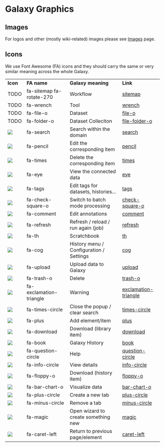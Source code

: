 # Galaxy Graphics

## Images

For logos and other (mostly wiki-related) images please see [Images](/src/images/index.md) page. 

## Icons

We use Font Awesome (FA) icons and they should carry the same or very similar meaning across the whole Galaxy. 
 
<table>
  <tr>
    <td> <strong>Icon</strong> </td>
    <td> <strong>FA name</strong> </td>
    <td> <strong> Galaxy meaning</strong> </td>
    <td> <strong>Link</strong> </td>
  </tr>
  <tr>
    <td> TODO </td>
    <td> fa-sitemap fa-rotate-270 </td>
    <td> Workflow </td>
    <td> <a href='http://fortawesome.github.io/Font-Awesome/icon/sitemap/'>sitemap</a> </td>
  </tr>
  <tr>
    <td> TODO </td>
    <td> fa-wrench </td>
    <td> Tool </td>
    <td> <a href='http://fortawesome.github.io/Font-Awesome/icon/wrench/'>wrench</a> </td>
  </tr>
  <tr>
    <td> TODO </td>
    <td> fa-file-o </td>
    <td> Dataset  </td>
    <td> <a href='http://fortawesome.github.io/Font-Awesome/icon/file-o/'>file-o</a> </td>
  </tr>
  <tr>
    <td> TODO </td>
    <td> fa-folder-o </td>
    <td> Dataset Colleciton </td>
    <td> <a href='http://fortawesome.github.io/Font-Awesome/icon/file-o/'>file-folder-o</a> </td>
  </tr>
  <tr>
    <td> <img src="/src/develop/graphics/search.png" /> </td>
    <td> fa-search </td>
    <td> Search within the domain </td>
    <td> <a href='http://fortawesome.github.io/Font-Awesome/icon/search/'>search</a> </td>
  </tr>
  <tr>
    <td> <img src="/src/develop/graphics/pencil.png" /> </td>
    <td> fa-pencil </td>
    <td> Edit the corresponding item </td>
    <td> <a href='http://fortawesome.github.io/Font-Awesome/icon/pencil/'>pencil</a> </td>
  </tr>
  <tr>
    <td> <img src="/src/develop/graphics/times.png" /> </td>
    <td> fa-times </td>
    <td> Delete the corresponding item </td>
    <td> <a href='http://fortawesome.github.io/Font-Awesome/icon/times/'>times</a> </td>
  </tr>
  <tr>
    <td> <img src="/src/develop/graphics/eye.png" /> </td>
    <td> fa-eye </td>
    <td> View the connected data </td>
    <td> <a href='http://fortawesome.github.io/Font-Awesome/icon/eye/'>eye</a> </td>
  </tr>
  <tr>
    <td> <img src="/src/develop/graphics/tags.png" /> </td>
    <td> fa-tags </td>
    <td> Edit tags for datasets, histories... </td>
    <td> <a href='http://fortawesome.github.io/Font-Awesome/icon/tags/'>tags</a> </td>
  </tr>
  <tr>
    <td> <img src="/src/develop/graphics/check-square-o.png" /> </td>
    <td> fa-check-square-o </td>
    <td> Switch to batch mode processing </td>
    <td> <a href='http://fortawesome.github.io/Font-Awesome/icon/check-square-o/'>check-square-o</a> </td>
  </tr>
  <tr>
    <td> <img src="/src/develop/graphics/comment.png" /> </td>
    <td> fa-comment </td>
    <td> Edit annotations </td>
    <td> <a href='http://fortawesome.github.io/Font-Awesome/icon/comment/'>comment</a> </td>
  </tr>
  <tr>
    <td> <img src="/src/develop/graphics/refresh.png" /> </td>
    <td> fa-refresh </td>
    <td> Refresh / reload / run again (job) </td>
    <td> <a href='http://fortawesome.github.io/Font-Awesome/icon/refresh/'>refresh</a> </td>
  </tr>
  <tr>
    <td> <img src="/src/develop/graphics/th.png" /> </td>
    <td> fa-th </td>
    <td> Scratchbook </td>
    <td> <a href='http://fortawesome.github.io/Font-Awesome/icon/th/'>th</a> </td>
  </tr>
  <tr>
    <td> <img src="/src/develop/graphics/cog.png" /> </td>
    <td> fa-cog </td>
    <td> History menu / Configuration / Settings </td>
    <td> <a href='http://fortawesome.github.io/Font-Awesome/icon/cog/'>cog</a> </td>
  </tr>
  <tr>
    <td> <img src="/src/develop/graphics/upload.png" /> </td>
    <td> fa-upload </td>
    <td> Upload data to Galaxy </td>
    <td> <a href='http://fortawesome.github.io/Font-Awesome/icon/upload/'>upload</a> </td>
  </tr>
  <tr>
    <td> <img src="/src/develop/graphics/trash-o.png" /> </td>
    <td> fa-trash-o </td>
    <td> Delete </td>
    <td> <a href='http://fortawesome.github.io/Font-Awesome/icon/trash-o/'>trash-o</a> </td>
  </tr>
  <tr>
    <td> <img src="/src/develop/graphics/exclamation-triangle.png" /> </td>
    <td> fa-exclamation-triangle </td>
    <td> Warning </td>
    <td> <a href='http://fortawesome.github.io/Font-Awesome/icon/exclamation-triangle/'>exclamation-triangle</a> </td>
  </tr>
  <tr>
    <td> <img src="/src/develop/graphics/times-circle.png" /> </td>
    <td> fa-times-circle </td>
    <td> Close the popup / clear search </td>
    <td> <a href='http://fortawesome.github.io/Font-Awesome/icon/times-circle/'>times-circle</a> </td>
  </tr>
  <tr>
    <td> <img src="/src/develop/graphics/plus.png" /> </td>
    <td> fa-plus </td>
    <td> Add element/item </td>
    <td> <a href='http://fortawesome.github.io/Font-Awesome/icon/plus/'>plus</a> </td>
  </tr>
  <tr>
    <td> <img src="/src/develop/graphics/download.png" /> </td>
    <td> fa-download </td>
    <td> Download (library item) </td>
    <td> <a href='http://fortawesome.github.io/Font-Awesome/icon/download/'>download</a> </td>
  </tr>
  <tr>
    <td> <img src="/src/develop/graphics/book.png" /> </td>
    <td> fa-book </td>
    <td> Galaxy History </td>
    <td> <a href='http://fortawesome.github.io/Font-Awesome/icon/book/'>book</a> </td>
  </tr>
  <tr>
    <td> <img src="/src/develop/graphics/question-circle.png" /> </td>
    <td> fa-question-circle </td>
    <td> Help </td>
    <td> <a href='http://fortawesome.github.io/Font-Awesome/icon/question-circle/'>question-circle</a> </td>
  </tr>
  <tr>
    <td> <img src="/src/develop/graphics/info-circle.png" /> </td>
    <td> fa-info-circle </td>
    <td> View details </td>
    <td> <a href='http://fortawesome.github.io/Font-Awesome/icon/info-circle/'>info-circle</a> </td>
  </tr>
  <tr>
    <td> <img src="/src/develop/graphics/floppy-o.png" /> </td>
    <td> fa-floppy-o </td>
    <td> Download (history item) </td>
    <td> <a href='http://fortawesome.github.io/Font-Awesome/icon/floppy-o/'>floppy-o</a> </td>
  </tr>
  <tr>
    <td> <img src="/src/develop/graphics/bar-chart-o.png" /> </td>
    <td> fa-bar-chart-o </td>
    <td> Visualize data </td>
    <td> <a href='http://fortawesome.github.io/Font-Awesome/icon/bar-chart-o/'>bar-chart-o</a> </td>
  </tr>
  <tr>
    <td> <img src="/src/develop/graphics/plus-circle.png" /> </td>
    <td> fa-plus-circle </td>
    <td> Create a new tab </td>
    <td> <a href='http://fortawesome.github.io/Font-Awesome/icon/plus-circle/'>plus-circle</a> </td>
  </tr>
  <tr>
    <td> <img src="/src/develop/graphics/minus-circle.png" /> </td>
    <td> fa-minus-circle </td>
    <td> Remove a tab </td>
    <td> <a href='http://fortawesome.github.io/Font-Awesome/icon/minus-circle/'>minus-circle</a> </td>
  </tr>
  <tr>
    <td> <img src="/src/develop/graphics/magic.png" /> </td>
    <td> fa-magic </td>
    <td> Open wizard to create something new </td>
    <td> <a href='http://fortawesome.github.io/Font-Awesome/icon/magic/'>magic</a> </td>
  </tr>
  <tr>
    <td> <img src="/src/develop/graphics/caret-left.png" /> </td>
    <td> fa-caret-left </td>
    <td> Return to previous page/element </td>
    <td> <a href='http://fortawesome.github.io/Font-Awesome/icon/caret-left/'>caret-left</a> </td>
  </tr>
</table>
